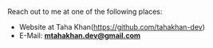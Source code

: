 Reach out to me at one of the following places:

- Website at Taha Khan(https://github.com/tahakhan-dev) 
- E-Mail: **mtahakhan.dev@gmail.com**
